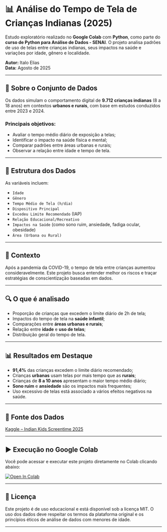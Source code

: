 # 📊 Análise do Tempo de Tela de Crianças Indianas (2025)

Estudo exploratório realizado no **Google Colab** com **Python**, como parte do **curso de Python para Análise de Dados - SENAI**. O projeto analisa padrões de uso de telas entre crianças indianas, seus impactos na saúde e variações por idade, gênero e localidade.

**Autor:** Italo Elias  
**Data:** Agosto de 2025  

---

## 🧒 Sobre o Conjunto de Dados

Os dados simulam o comportamento digital de **9.712 crianças indianas** (8 a 18 anos) em contextos **urbanos e rurais**, com base em estudos conduzidos entre 2023 e 2024.

### Principais objetivos:

- Avaliar o tempo médio diário de exposição a telas;
- Identificar o impacto na saúde física e mental;
- Comparar padrões entre áreas urbanas e rurais;
- Observar a relação entre idade e tempo de tela.

---

## 📁 Estrutura dos Dados

As variáveis incluem:

- `Idade`
- `Gênero`
- `Tempo Médio de Tela (h/dia)`
- `Dispositivo Principal`
- `Excedeu Limite Recomendado` (IAP)
- `Relação Educacional/Recreativo`
- `Impactos na Saúde` (como sono ruim, ansiedade, fadiga ocular, obesidade)
- `Área (Urbana ou Rural)`

---

## 🎯 Contexto

Após a pandemia da COVID-19, o tempo de tela entre crianças aumentou consideravelmente. Este projeto busca entender melhor os riscos e traçar estratégias de conscientização baseadas em dados.

---

## 🔍 O que é analisado

- Proporção de crianças que excedem o limite diário de 2h de tela;
- Impactos do tempo de tela na **saúde infantil**;
- Comparações entre **áreas urbanas e rurais**;
- Relação entre **idade** e **uso de telas**;
- Distribuição geral do tempo de tela.

---

## 📊 Resultados em Destaque

- **91,4%** das crianças excedem o limite diário recomendado;
- Crianças **urbanas** usam telas por mais tempo que as **rurais**;
- Crianças de **8 a 10 anos** apresentam o maior tempo médio diário;
- **Sono ruim** e **ansiedade** são os impactos mais frequentes;
- Uso excessivo de telas está associado a vários efeitos negativos na saúde.

---

## 🔗 Fonte dos Dados

[Kaggle – Indian Kids Screentime 2025](https://www.kaggle.com/)

---

## ▶️ Execução no Google Colab

Você pode acessar e executar este projeto diretamente no Colab clicando abaixo:

[![Open In Colab](https://colab.research.google.com/assets/colab-badge.svg)](https://colab.research.google.com/drive/1FNWho29kAjgqLmBm5xMi2S8kzgSqQuIb?usp=sharing)

---

## 📝 Licença

Este projeto é de uso educacional e está disponível sob a licença MIT. O uso dos dados deve respeitar os termos da plataforma original e os princípios éticos de análise de dados com menores de idade.

---

